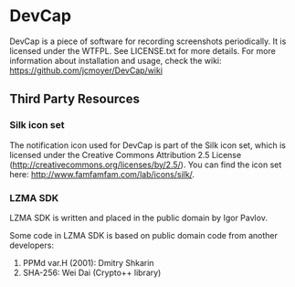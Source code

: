 ﻿# DevCap
DevCap is a piece of software for recording screenshots periodically. It is
licensed under the WTFPL. See LICENSE.txt for more details. For more
information about installation and usage, check the wiki:
https://github.com/jcmoyer/DevCap/wiki

## Third Party Resources

### Silk icon set
The notification icon used for DevCap is part of the Silk icon set, which is
licensed under the Creative Commons Attribution 2.5 License
(http://creativecommons.org/licenses/by/2.5/). You can find the icon set here:
http://www.famfamfam.com/lab/icons/silk/.

### LZMA SDK

LZMA SDK is written and placed in the public domain by Igor Pavlov.

Some code in LZMA SDK is based on public domain code from another developers:
  1) PPMd var.H (2001): Dmitry Shkarin
  2) SHA-256: Wei Dai (Crypto++ library)